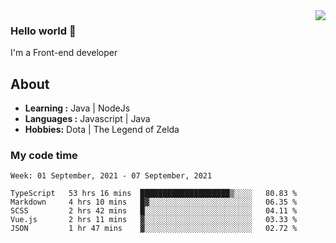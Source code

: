 <img align='right' src="https://github-readme-stats.vercel.app/api?username=jumodada&show_icons=true&theme=vue">

### Hello world 👋

I'm a Front-end developer 
    
## About
-  **Learning :** Java | NodeJs
-  **Languages :** Javascript | Java
-  **Hobbies:** Dota | The Legend of Zelda

### My code time

<!--START_SECTION:waka-->
```text
Week: 01 September, 2021 - 07 September, 2021

TypeScript   53 hrs 16 mins  ████████████████████▒░░░░   80.83 % 
Markdown     4 hrs 10 mins   █▓░░░░░░░░░░░░░░░░░░░░░░░   06.35 % 
SCSS         2 hrs 42 mins   █░░░░░░░░░░░░░░░░░░░░░░░░   04.11 % 
Vue.js       2 hrs 11 mins   ▓░░░░░░░░░░░░░░░░░░░░░░░░   03.33 % 
JSON         1 hr 47 mins    ▓░░░░░░░░░░░░░░░░░░░░░░░░   02.72 % 
```
<!--END_SECTION:waka-->
